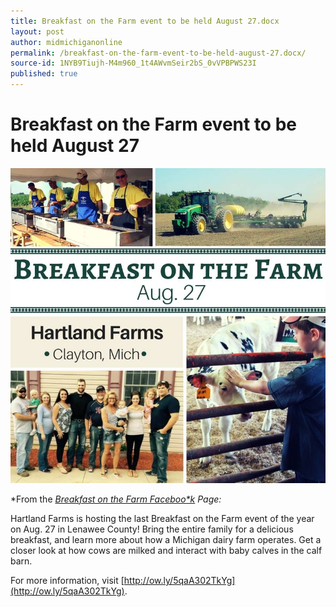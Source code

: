 ```yaml
---
title: Breakfast on the Farm event to be held August 27.docx
layout: post
author: midmichiganonline
permalink: /breakfast-on-the-farm-event-to-be-held-august-27.docx/
source-id: 1NYB9Tiujh-M4m960_1t4AWvmSeir2bS_0vVPBPWS23I
published: true
---
```

# Breakfast on the Farm event to be held August 27

![image alt text](/public/2BPmh8FrVA1gsGDJoMZEqg_img_0.png)

*From the **[Breakfast on the Farm Faceboo*k](https://www.facebook.com/Breakfast-on-the-Farm-230229296992631/)* Page:*

Hartland Farms is hosting the last Breakfast on the Farm event of the year on Aug. 27 in Lenawee County! Bring the entire family for a delicious breakfast, and learn more about how a Michigan dairy farm operates. Get a closer look at how cows are milked and interact with baby calves in the calf barn.

For more information, visit [http://ow.ly/5qaA302TkYg](http://ow.ly/5qaA302TkYg).

